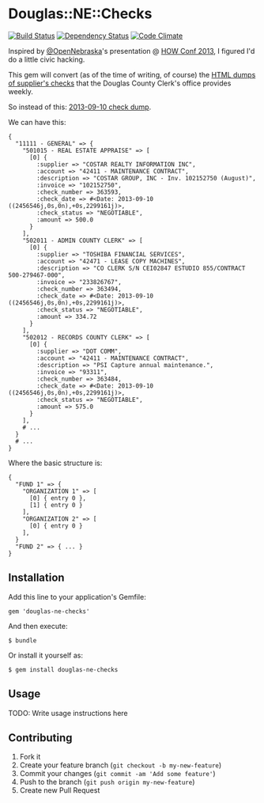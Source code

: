 # Douglas::NE::Checks
[![Build Status](https://travis-ci.org/code-lever/douglas-ne-checks.png)](https://travis-ci.org/code-lever/douglas-ne-checks) [![Dependency Status](https://gemnasium.com/code-lever/douglas-ne-checks.png)](https://gemnasium.com/code-lever/douglas-ne-checks) [![Code Climate](https://codeclimate.com/github/code-lever/douglas-ne-checks.png)](https://codeclimate.com/github/code-lever/douglas-ne-checks)

Inspired by [@OpenNebraska](https://twitter.com/OpenNebraska)'s presentation @ [HOW Conf 2013](http://www.howconf.org), I figured I'd do a little civic hacking.

This gem will convert (as of the time of writing, of course) the [HTML dumps of supplier's checks](http://www.douglascountyclerk.org/supplierchecks) that the Douglas County Clerk's office provides weekly.

So instead of this: [2013-09-10 check dump](http://www.douglascountyclerk.org/images/stories/supplierchecks/2013-09-10%20Supplier%20Checks%20by%20dept.htm).

We can have this:

    {
      "11111 - GENERAL" => {
        "501015 - REAL ESTATE APPRAISE" => [
          [0] {
            :supplier => "COSTAR REALTY INFORMATION INC",
            :account => "42411 - MAINTENANCE CONTRACT",
            :description => "COSTAR GROUP, INC - Inv. 102152750 (August)",
            :invoice => "102152750",
            :check_number => 363593,
            :check_date => #<Date: 2013-09-10 ((2456546j,0s,0n),+0s,2299161j)>,
            :check_status => "NEGOTIABLE",
            :amount => 500.0
          }
        ],
        "502011 - ADMIN COUNTY CLERK" => [
          [0] {
            :supplier => "TOSHIBA FINANCIAL SERVICES",
            :account => "42471 - LEASE COPY MACHINES",
            :description => "CO CLERK S/N CEI02847 ESTUDIO 855/CONTRACT 500-279467-000",
            :invoice => "233826767",
            :check_number => 363494,
            :check_date => #<Date: 2013-09-10 ((2456546j,0s,0n),+0s,2299161j)>,
            :check_status => "NEGOTIABLE",
            :amount => 334.72
          }
        ],
        "502012 - RECORDS COUNTY CLERK" => [
          [0] {
            :supplier => "DOT COMM",
            :account => "42411 - MAINTENANCE CONTRACT",
            :description => "PSI Capture annual maintenance.",
            :invoice => "93311",
            :check_number => 363484,
            :check_date => #<Date: 2013-09-10 ((2456546j,0s,0n),+0s,2299161j)>,
            :check_status => "NEGOTIABLE",
            :amount => 575.0
          }
        ],
        # ...
      }
      # ...
    }

Where the basic structure is:

    {
      "FUND 1" => {
        "ORGANIZATION 1" => [
          [0] { entry 0 },
          [1] { entry 0 }
        ],
        "ORGANIZATION 2" => [
          [0] { entry 0 }
        ],
      }
      "FUND 2" => { ... }
    }

## Installation

Add this line to your application's Gemfile:

    gem 'douglas-ne-checks'

And then execute:

    $ bundle

Or install it yourself as:

    $ gem install douglas-ne-checks

## Usage

TODO: Write usage instructions here

## Contributing

1. Fork it
2. Create your feature branch (`git checkout -b my-new-feature`)
3. Commit your changes (`git commit -am 'Add some feature'`)
4. Push to the branch (`git push origin my-new-feature`)
5. Create new Pull Request
